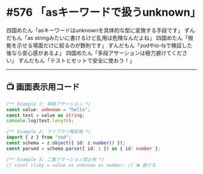 # #576 「asキーワードで扱うunknown」

四国めたん「asキーワードはunknownを具体的な型に変換する手段です」
ずんだもん「as stringみたいに書けるけど乱用は危険なんだよね」
四国めたん「根拠を示せる場面だけに絞るのが鉄則です」
ずんだもん「zodやio-tsで検証した後なら安心感があるよ」
四国めたん「多段アサーションは極力避けてください」
ずんだもん「テストとセットで安全に使おう！」

---

## 📺 画面表示用コード

```typescript
/** Example 1: 単純アサーション */
const value: unknown = "hello";
const text = value as string;
console.log(text.length);

/** Example 2: ライブラリ検証後 */
import { z } from "zod";
const schema = z.object({ id: z.number() });
const parsed = schema.parse({ id: 1 }) as { id: number };

/** Example 3: 二重アサーション禁止例 */
// const risky = value as unknown as number; // ❌ 避ける
```
